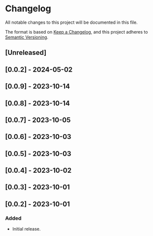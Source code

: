# Changelog

All notable changes to this project will be documented in this file.

The format is based on [Keep a Changelog](https://keepachangelog.com/en/1.0.0/),
and this project adheres to [Semantic Versioning](https://semver.org/spec/v2.0.0.html).

## [Unreleased]

## [0.0.2] - 2024-05-02

## [0.0.9] - 2023-10-14

## [0.0.8] - 2023-10-14

## [0.0.7] - 2023-10-05

## [0.0.6] - 2023-10-03

## [0.0.5] - 2023-10-03

## [0.0.4] - 2023-10-02

## [0.0.3] - 2023-10-01

## [0.0.2] - 2023-10-01

### Added

- Initial release.
